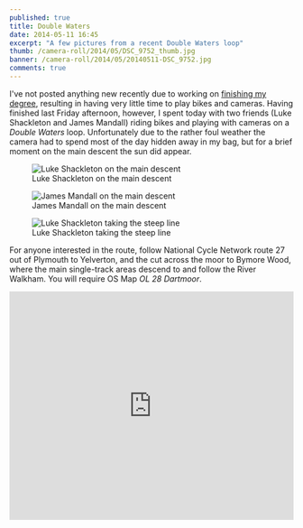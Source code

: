 ```yaml
---
published: true
title: Double Waters
date: 2014-05-11 16:45
excerpt: "A few pictures from a recent Double Waters loop"
thumb: /camera-roll/2014/05/DSC_9752_thumb.jpg
banner: /camera-roll/2014/05/20140511-DSC_9752.jpg
comments: true
---
```


I've not posted anything new recently due to working on [finishing my degree](/notebook/2014/05/finishing-university/ "Thoughts on the last four years at University"), resulting in having very little time to play bikes and cameras. Having finished last Friday afternoon, however, I spent today with two friends (Luke Shackleton and James Mandall) riding bikes and playing with cameras on a *Double Waters* loop. Unfortunately due to the rather foul weather the camera had to spend most of the day hidden away in my bag, but for a brief moment on the main descent the sun did appear.

<figure>
  <img data-src="/assets/camera-roll/2014/05/DSC_9752.jpg" alt="Luke Shackleton on the main descent" />
  <figcaption>Luke Shackleton on the main descent</figcaption>
</figure>

<figure>
  <img data-src="/assets/camera-roll/2014/05/DSC_9757.jpg" alt="James Mandall on the main descent" />
  <figcaption>James Mandall on the main descent</figcaption>
</figure>

<figure>
  <img data-src="/assets/camera-roll/2014/05/DSC_9764.jpg" alt="Luke Shackleton taking the steep line" />
  <figcaption>Luke Shackleton taking the steep line</figcaption>
</figure>

For anyone interested in the route, follow National Cycle Network route 27 out of Plymouth to Yelverton, and the cut across the moor to Bymore Wood, where the main single-track areas descend to and follow the River Walkham. You will require OS Map *OL 28 Dartmoor*.

<iframe height='405px' width='100%' frameborder='0' allowtransparency='true' scrolling='no' src='http://www.strava.com/activities/139888616/embed/ac2622fdcd341be0dfce914d3e5b7faa092a5ac4'></iframe>
